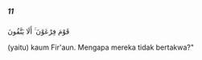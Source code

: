 ##### 11

<span class="ayah">قَوْمَ فِرْعَوْنَ ۚ أَلَا يَتَّقُونَ</span>

<span class="ayah_translation">(yaitu) kaum Fir'aun. Mengapa mereka tidak bertakwa?"</span>
